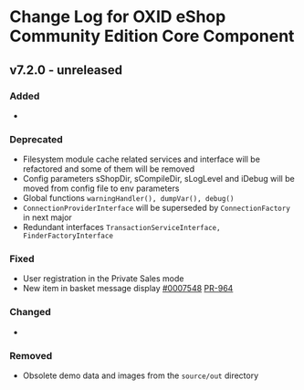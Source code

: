 # Change Log for OXID eShop Community Edition Core Component

## v7.2.0 - unreleased

### Added
- 

### Deprecated
- Filesystem module cache related services and interface will be refactored and some of them will be removed
- Config parameters sShopDir, sCompileDir, sLogLevel and iDebug will be moved from config file to env parameters
- Global functions `warningHandler(), dumpVar(), debug()`
- `ConnectionProviderInterface` will be superseded by `ConnectionFactory` in next major
- Redundant interfaces `TransactionServiceInterface, FinderFactoryInterface`

### Fixed
- User registration in the Private Sales mode
- New item in basket message display [#0007548](https://bugs.oxid-esales.com/view.php?id=7548) [PR-964](https://github.com/OXID-eSales/oxideshop_ce/pull/964)

### Changed
-  

### Removed
- Obsolete demo data and images from the `source/out` directory
